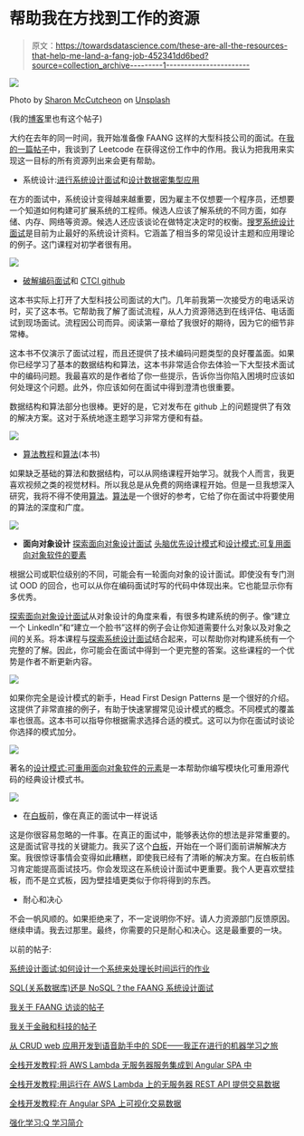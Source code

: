 # 帮助我在方找到工作的资源

> 原文：<https://towardsdatascience.com/these-are-all-the-resources-that-help-me-land-a-fang-job-452341dd6bed?source=collection_archive---------1----------------------->

![](img/e684c801b1a2a282509672f3f8a9ec40.png)

Photo by [Sharon McCutcheon](https://unsplash.com/@sharonmccutcheon?utm_source=medium&utm_medium=referral) on [Unsplash](https://unsplash.com?utm_source=medium&utm_medium=referral)

(我的[博客](https://kylelix7.github.io/Resources-that-help-me-land-a-job-at-FANG/)里也有这个帖子)

大约在去年的同一时间，我开始准备像 FAANG 这样的大型科技公司的面试。在[我的一篇帖子](/how-i-leetcode-for-6-months-and-land-a-job-at-amazon-b76bdfc79abb)中，我谈到了 Leetcode 在获得这份工作中的作用。我认为把我用来实现这一目标的所有资源列出来会更有帮助。

*   系统设计:[进行系统设计面试](https://www.educative.io/courses/grokking-the-system-design-interview?aff=VEzk)和[设计数据密集型应用](https://amzn.to/3w3KfLK)

在方的面试中，系统设计变得越来越重要，因为雇主不仅想要一个程序员，还想要一个知道如何构建可扩展系统的工程师。候选人应该了解系统的不同方面，如存储、内存、网络等资源。候选人还应该谈论在做特定决定时的权衡。[搜罗系统设计面试](https://www.educative.io/courses/grokking-the-system-design-interview?aff=VEzk)是目前为止最好的系统设计资料。它涵盖了相当多的常见设计主题和应用理论的例子。这门课程对初学者很有用。

![](img/591f0ff43d4d36b3169b36f272d1abd8.png)

*   [破解编码面试](https://amzn.to/3huAD8M)和 [CTCI github](https://github.com/careercup/CtCI-6th-Edition)

这本书实际上打开了大型科技公司面试的大门。几年前我第一次接受方的电话采访时，买了这本书。它帮助我了解了面试流程，从人力资源筛选到在线评估、电话面试到现场面试。流程因公司而异。阅读第一章给了我很好的期待，因为它的细节非常棒。

这本书不仅演示了面试过程，而且还提供了技术编码问题类型的良好覆盖面。如果你已经学习了基本的数据结构和算法，这本书非常适合你去体验一下大型技术面试中的编码问题。我最喜欢的是作者给了你一些提示，告诉你当你陷入困境时应该如何处理这个问题。此外，你应该如何在面试中得到澄清也很重要。

数据结构和算法部分也很棒。更好的是，它对发布在 github 上的问题提供了有效的解决方案。这对于系统地逐主题学习非常方便和有益。

![](img/579077870357d2cbd68dcc5ff464153f.png)

*   [算法教程](https://www.coursera.org/learn/algorithms-part1)和[算法](https://amzn.to/3weYKwF)(本书)

如果缺乏基础的算法和数据结构，可以从网络课程开始学习。就我个人而言，我更喜欢视频之类的视觉材料。所以我总是从免费的网络课程开始。但是一旦我想深入研究，我将不得不使用[算法](https://amzn.to/3weYKwF)。[算法](https://amzn.to/3weYKwF)是一个很好的参考，它给了你在面试中将要使用的算法的深度和广度。

![](img/df3c41897497f2880c53bce566f6d8dd.png)

*   **面向对象设计** [探索面向对象设计面试](https://www.educative.io/courses/grokking-the-object-oriented-design-interview?aff=VEzk) [头脑优先设计模式](https://amzn.to/3fphxyr)和[设计模式:可复用面向对象软件的要素](https://amzn.to/3uUPyx1)

根据公司或职位级别的不同，可能会有一轮面向对象的设计面试。即使没有专门测试 OOD 的回合，也可以从你在编码面试时写的代码中体现出来。它也能显示你有多优秀。

[探索面向对象设计面试](https://www.educative.io/courses/grokking-the-object-oriented-design-interview?aff=VEzk)从对象设计的角度来看，有很多构建系统的例子。像“建立一个 LinkedIn”和“建立一个脸书”这样的例子会让你知道需要什么对象以及对象之间的关系。将本课程与[探索系统设计面试](https://www.educative.io/courses/grokking-the-system-design-interview?aff=VEzk)结合起来，可以帮助你对构建系统有一个完整的了解。因此，你可能会在面试中得到一个更完整的答案。这些课程的一个优势是作者不断更新内容。

![](img/a5363b6873ae4cd6531535e92fc16ab4.png)

如果你完全是设计模式的新手，Head First Design Patterns 是一个很好的介绍。这提供了非常直接的例子，有助于快速掌握常见设计模式的概念。不同模式的覆盖率也很高。这本书可以指导你根据需求选择合适的模式。这可以为你在面试时谈论你选择的模式加分。

![](img/0976e9bb9fdb7d89173c04b213912036.png)

著名的[设计模式:可重用面向对象软件的元素](https://amzn.to/3uUPyx1)是一本帮助你编写模块化可重用源代码的经典设计模式书。

![](img/9566794d0e4a5f117dc586c217c9b7d4.png)

*   在[白板](https://amzn.to/3yc7SUp)前，像在真正的面试中一样说话

这是你很容易忽略的一件事。在真正的面试中，能够表达你的想法是非常重要的。这是面试官寻找的关键能力。我买了这个[白板](https://amzn.to/3yc7SUp)，开始在一个哥们面前讲解解决方案。我很惊讶事情会变得如此糟糕，即使我已经有了清晰的解决方案。在白板前练习肯定能提高面试技巧。你会发现这在系统设计面试中更重要。我个人更喜欢壁挂板，而不是立式板，因为壁挂墙更类似于你将得到的东西。

*   耐心和决心

不会一帆风顺的。如果拒绝来了，不一定说明你不好。请人力资源部门反馈原因。继续申请。我去过那里。最终，你需要的只是耐心和决心。这是最重要的一块。

以前的帖子:

[系统设计面试:如何设计一个系统来处理长时间运行的作业](https://blog.usejournal.com/system-design-interview-prep-how-to-handle-long-running-job-asynchronously-with-long-polling-34d8b2a890e1)

[SQL(关系数据库)还是 NoSQL？the FAANG 系统设计面试](/sql-relational-database-or-nosql-ace-the-faang-system-design-interview-2d17439ecb3b?source=your_stories_page---------------------------)

[我关于 FAANG 访谈的帖子](https://medium.com/@fin.techology/my-posts-about-faang-interview-20e529c5f13f?source=your_stories_page---------------------------)

[我关于金融和科技的帖子](https://medium.com/@fin.techology/my-posts-about-finance-and-tech-7b7e6b2e57f4?source=your_stories_page---------------------------)

[从 CRUD web 应用开发到语音助手中的 SDE——我正在进行的机器学习之旅](https://medium.com/@fin.techology/from-crud-app-dev-to-sde-in-voice-assistant-my-ongoing-journey-to-ml-4ea11ec4966e?)

[全栈开发教程:将 AWS Lambda 无服务器服务集成到 Angular SPA 中](/full-stack-development-tutorial-integrate-aws-lambda-serverless-service-into-angular-spa-abb70bcf417f)

[全栈开发教程:用运行在 AWS Lambda 上的无服务器 REST API 提供交易数据](/full-stack-development-tutorial-serverless-rest-api-running-on-aws-lambda-a9a501f54405)

[全栈开发教程:在 Angular SPA 上可视化交易数据](/full-stack-development-tutorial-visualize-trading-data-on-angular-spa-7ec2a5749a38)

[强化学习:Q 学习简介](https://medium.com/@kyle.jinhai.li/reinforcement-learning-introduction-to-q-learning-444c951e292c)